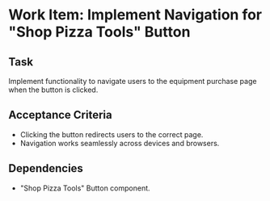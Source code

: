 # Work Item: Implement Navigation for "Shop Pizza Tools" Button

## Task
Implement functionality to navigate users to the equipment purchase page when the button is clicked.

## Acceptance Criteria
- Clicking the button redirects users to the correct page.
- Navigation works seamlessly across devices and browsers.

## Dependencies
- "Shop Pizza Tools" Button component.